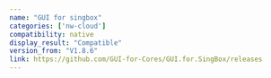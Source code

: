 ```yaml
---
name: "GUI for singbox"
categories: ['nw-cloud']
compatibility: native
display_result: "Compatible"
version_from: "V1.8.6"
link: https://github.com/GUI-for-Cores/GUI.for.SingBox/releases
---
```

